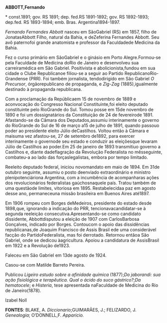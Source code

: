**ABBOTT,Fernando**

\* const.1891; gov. RS 1891; dep. fed.RS 1891-1892; gov. RS 1892-1893;
dep.fed. RS 1893-1894; emb. Bras. Argentina1894-1897.

*Fernando Fernandes Abbott* nasceu em SãoGabriel (RS) em 1857, filho de
JonatasAbbott Filho, natural da Bahia, e deZeferina Fernandes Abbott.
Seu avô paternofoi grande anatomista e professor da Faculdadede Medicina
da Bahia.

Fez o curso primário em SãoGabriel e o ginásio em Porto Alegre.Formou-se
pela Faculdade de Medicina doRio de Janeiro e desenvolveu sua
carreiramédica em São Gabriel. Positivista e abolicionista,fundou em sua
cidade o Clube Republicanoe filiou-se a seguir ao Partido
RepublicanoRio-Grandense (PRR). Foi também jornalista, tendodirigido em
São Gabriel *O Precursor*, órgãorepublicano de propaganda, e *Zig-Zag*
(1885),igualmente destinado à propaganda republicana.

Com a proclamação da Repúblicaem 15 de novembro de 1889 e aconvocação do
Congresso Nacional Constituinte,foi eleito deputado constituinte pelo
RioGrande do Sul. Tomou posse em 15de novembro de 1890 e foi um
dossignatários da Constituição de 24 de fevereirode 1891. Afastando-se
da Câmara dos Deputados,assumiu interinamente o governo do RioGrande do
Sul de 16 de março a15 de julho de 1891, quando passouo poder ao
presidente eleito Júlio deCastilhos. Voltou então à Câmara e maisuma vez
afastou-se, 27 de setembro de1892, para exercer interinamente o
governode seu estado e conduzir as eleiçõesque levaram Júlio de
Castilhos ao poder.Em 25 de janeiro de 1893 transmitiuo governo a
Castilhos e, diante dadeflagração da Revolução Federalista no
mêsseguinte, combateu-a ao lado das forçaslegalistas, embora por tempo
limitado.

Reeleito deputado federal, iniciou novomandato em maio de 1894. Em 31de
outubro seguinte, assumiu o posto deenviado extraordinário e ministro
plenipotenciáriona Argentina, com a incumbência de acompanharas ações
dos revolucionários federalistas gaúchosnaquele país. Tratou também de
uma questãode limites, vitoriosa em 1895. Restabelecidaa paz em agosto
desse ano, permaneceuna missão brasileira em Buenos Aires até1897.

Em 1906 rompeu com Borges deMedeiros, presidente do estado desde
1898,que, ignorando a indicação do PRR, tencionavacandidatar-se à
segunda reeleição consecutiva.Apresentando-se como candidato dissidente,
Abbottdisputou a eleição de 1907 com CarlosBarbosa Gonçalves, indicado
por Borges. Contoucom o apoio das dissidências republicanas,de Joaquim
Francisco de Assis Brasil ede uma considerável facção do
PartidoFederalista, mas foi derrotado. Retornou entãoa São Gabriel, onde
se dedicou àagricultura. Apoiou a candidatura de AssisBrasil em 1922 e a
Revolução de1923.

Faleceu em São Gabriel em 13de agosto de 1924.

Casou-se com Matilde Barreto Pereira.

Publicou *Ligeiro estudo sobre a afinidade química* (1877);*Do
jaborandi: sua ação fisiológica e terapêutica. Qual o ácido do suco
gástrico?*;*Da hematocele*; e *Histeria*, tese apresentada naFaculdade
de Medicina do Rio de Janeiro(1878).

Izabel Noll

**FONTES**: BLAKE, A. *Diccionario*;GUIMARÃES, J.; FELIZARDO, J.
*Genealogia*; O’DONNELL,F. *Apparicio.*
